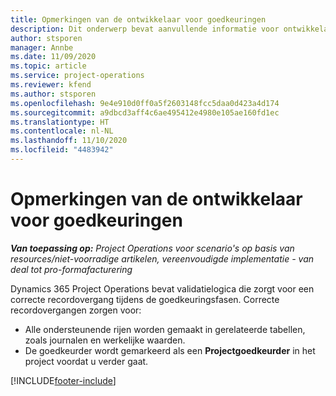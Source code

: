 ```yaml
---
title: Opmerkingen van de ontwikkelaar voor goedkeuringen
description: Dit onderwerp bevat aanvullende informatie voor ontwikkelaars over het werken met goedkeuringen.
author: stsporen
manager: Annbe
ms.date: 11/09/2020
ms.topic: article
ms.service: project-operations
ms.reviewer: kfend
ms.author: stsporen
ms.openlocfilehash: 9e4e910d0ff0a5f2603148fcc5daa0d423a4d174
ms.sourcegitcommit: a9dbcd3aff4c6ae495412e4980e105ae160fd1ec
ms.translationtype: HT
ms.contentlocale: nl-NL
ms.lasthandoff: 11/10/2020
ms.locfileid: "4483942"
---
```

# <a name="developer-notes-for-approvals"></a>Opmerkingen van de ontwikkelaar voor goedkeuringen

_**Van toepassing op:** Project Operations voor scenario's op basis van resources/niet-voorradige artikelen, vereenvoudigde implementatie - van deal tot pro-formafacturering_

Dynamics 365 Project Operations bevat validatielogica die zorgt voor een correcte recordovergang tijdens de goedkeuringsfasen. Correcte recordovergangen zorgen voor: 

  - Alle ondersteunende rijen worden gemaakt in gerelateerde tabellen, zoals journalen en werkelijke waarden.
  - De goedkeurder wordt gemarkeerd als een **Projectgoedkeurder** in het project voordat u verder gaat.


[!INCLUDE[footer-include](../includes/footer-banner.md)]